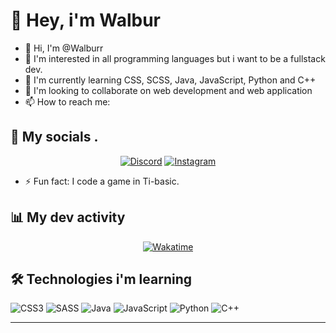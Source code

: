 # 👋 Hey, i'm Walbur

- 👋 Hi, I'm @Walburr
- 👀 I'm interested in all programming languages but i want to be a fullstack dev.
- 🌱 I'm currently learning CSS, SCSS, Java, JavaScript, Python and C++
- 💞️ I'm looking to collaborate on web development and web application
- 📫 How to reach me: 

## 📱 My socials .

<div align="center">
  
[![Discord](https://img.shields.io/badge/Discord-7289DA?style=for-the-badge&logo=discord&logoColor=white)](https://discordapp.com/users/Walbur)
[![Instagram](https://img.shields.io/badge/Instagram-E4405F?style=for-the-badge&logo=instagram&logoColor=white)](https://www.instagram.com/walbur_ps/)

</div>

- ⚡ Fun fact: I code a game in Ti-basic.

## 📊 My dev activity

<div align="center">
  
[![Wakatime](https://wakatime.com/badge/user/bb16d1fe-1a0a-485d-b714-f07d5a532aec.svg)](https://wakatime.com/@bb16d1fe-1a0a-485d-b714-f07d5a532aec)

</div>

## 🛠️ Technologies i'm learning 

![CSS3](https://img.shields.io/badge/css3-%231572B6.svg?style=for-the-badge&logo=css3&logoColor=white)
![SASS](https://img.shields.io/badge/SASS-hotpink.svg?style=for-the-badge&logo=SASS&logoColor=white)
![Java](https://img.shields.io/badge/java-%23ED8B00.svg?style=for-the-badge&logo=openjdk&logoColor=white)
![JavaScript](https://img.shields.io/badge/javascript-%23323330.svg?style=for-the-badge&logo=javascript&logoColor=%23F7DF1E)
![Python](https://img.shields.io/badge/python-3670A8?style=for-the-badge&logo=python&logoColor=ffdd54)
![C++](https://img.shields.io/badge/c++-%2300599C.svg?style=for-the-badge&logo=c%2B%2B&logoColor=white)

---

<!---
Walburr/Walburr is a ✨ special ✨ repository because its `README.md` (this file) appears on your GitHub profile.
You can click the Preview link to take a look at your changes.
--->
